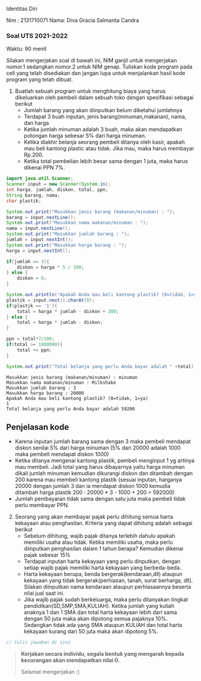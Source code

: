 Identitas Diri

Nim : 2131710071
Nama: Diva Gracia Salmanta Candra

### Soal UTS 2021-2022
Waktu: 90 menit

Silakan mengerjakan soal di bawah ini, NIM ganjil untuk mengerjakan nomor.1 sedangkan nomor.2 untuk NIM genap. Tuliskan
kode program pada cell yang telah disediakan dan jangan lupa untuk menjalankan hasil kode program yang telah dibuat.

1. Buatlah sebuah program untuk menghitung biaya yang harus dikeluarkan oleh pembeli dalam sebuah toko dengan spesifikasi sebagai berikut
    + Jumlah barang yang akan diinputkan belum diketahui jumlahnya
    + Terdapat 3 buah inputan, jenis barang(minuman,makanan), nama, dan harga
    + Ketika jumlah minuman adalah 3 buah, maka akan mendapatkan potongan harga sebesar 5% dari harga minuman.
    + Ketika diakhir belanja seorang pembeli ditanya oleh kasir, apakah mau beli kantong plastic atau tidak. Jika mau, maka harus membayar Rp.200.
    + Ketika total pembelian lebih besar sama dengan 1 juta, maka harus dikenai PPN 7%.


```Java
import java.util.Scanner;
Scanner input = new Scanner(System.in);
int harga, jumlah, diskon, total, ppn;
String barang, nama;
char plastik;

System.out.print("Masukkan jenis barang (makanan/minuman) : ");
barang = input.nextLine();
System.out.print("Masukkan nama makanan/minuman : ");
nama = input.nextLine();
System.out.print("Masukkan jumlah barang : ");
jumlah = input.nextInt();
System.out.print("Masukkan harga barang : ");
harga = input.nextInt();

if(jumlah == 3){
    diskon = harga * 5 / 100;
} else {
    diskon = 0;
}

System.out.println("Apakah Anda mau beli kantong plastik? (0=tidak, 1=ya)");
plastik = input.next().charAt(0);
if(plastik == '1'){
    total = harga * jumlah - diskon + 200;
} else {
    total = harga * jumlah - diskon;
}

ppn = total*7/100;
if(total >= 1000000){
    total += ppn;
}

System.out.print("Total belanja yang perlu Anda bayar adalah " +total);
```

    Masukkan jenis barang (makanan/minuman) : minuman
    Masukkan nama makanan/minuman : Milkshake
    Masukkan jumlah barang : 3
    Masukkan harga barang : 20000
    Apakah Anda mau beli kantong plastik? (0=tidak, 1=ya)
    1
    Total belanja yang perlu Anda bayar adalah 59200

## Penjelasan kode
- Karena inputan jumlah barang sama dengan 3 maka pembeli mendapat diskon senilai 5% dari harga minuman (5% dari 20000 adalah 1000 maka pembeli mendapat diskon 1000)
- Ketika ditanya mengenai kantong plastik, pembeli menginput 1 yg artinya mau membeli. Jadi total yang harus dibayarnya yaitu harga minuman dikali jumlah minuman kemudian dikurangi diskon dan ditambah dengan 200 karena mau membeli kantong plastik (sesuai inputan, harganya 20000 dengan jumlah 3 dan ia mendapat diskon 1000 kemudia ditambah harga plastik 200 : 20000 * 3 - 1000 + 200 = 592000) 
- Jumlah pembayaran tidak sama dengan satu juta maka pembeli tidak perlu membayar PPN.

2.	Seorang yang akan membayar pajak perlu dihitung semua harta kekayaan atau penghasilan. Kriteria yang dapat dihitung adalah sebagai berikut
    + Sebelum dihitung, wajib pajak ditanya terlebih dahulu apakah memiliki usaha atau tidak. Ketika memiliki usaha, maka perlu diinputkan penghasilan dalam 1 tahun berapa? Kemudian dikenai pajak sebesar 15%
    + Terdapat inputan harta kekayaan yang perlu dinputkan, dengan setiap wajib pajak memiliki harta kekayaan yang berbeda-beda.
    + Harta kekayaan berupa, benda bergerak(kendaraan,dll) ataupun kekayaan yang tidak bergerak(perhiasan, tanah, surat berharga, dll). Silakan diinputkan nama kendaraan ataupun perhiasaannya beserta nilai jual saat ini.
    + Jika wajib pajak sudah berkeluarga, maka perlu ditanyakan tingkat pendidikan(SD,SMP,SMA,KULIAH). Ketika jumlah yang kuliah anaknya 1 dan 1 SMA dan total harta kekayaan lebih dari sama dengan 50 juta maka akan dipotong semua pajaknya 10%. Sedangkan tidak ada yang SMA ataupun KULIAH dan total harta kekayaan kurang dari 50 juta maka akan dipotong 5%.


```Java
// tulis jawaban di sini

```

> **Kerjakan secara individu, segala bentuk yang mengarah kepada kecurangan akan mendapatkan nilai 0.**
>
> Selamat mengerjakan :)

